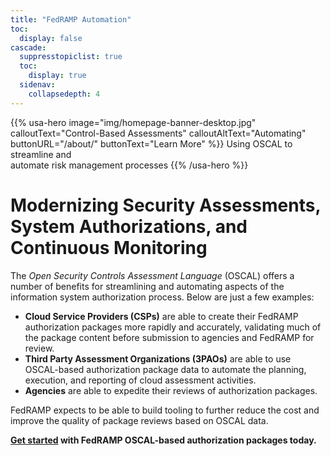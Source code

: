 ```yaml
---
title: "FedRAMP Automation"
toc:
  display: false
cascade:
  suppresstopiclist: true
  toc:
    display: true
  sidenav:
    collapsedepth: 4
---
```

{{% usa-hero image="img/homepage-banner-desktop.jpg" calloutText="Control-Based Assessments" calloutAltText="Automating" buttonURL="/about/" buttonText="Learn More" %}}
Using OSCAL to streamline and<br>
automate risk management processes
{{% /usa-hero %}}

<div class="site-content-container">
<main id="main-content" class="main-content usa-prose">

# Modernizing Security Assessments, System Authorizations, and Continuous Monitoring

The *Open Security Controls Assessment Language* (OSCAL) offers a number of benefits for streamlining and automating aspects of the information system authorization process. Below are just a few examples:

- **Cloud Service Providers (CSPs)** are able to create their FedRAMP authorization packages more rapidly and accurately, validating much of the package content before submission to agencies and FedRAMP for review.
- **Third Party Assessment Organizations (3PAOs)** are able to use OSCAL-based authorization package data to automate the planning, execution, and reporting of cloud assessment activities.
- **Agencies** are able to expedite their reviews of authorization packages.

FedRAMP expects to be able to build tooling to further reduce the cost and improve the quality of package reviews based on OSCAL data.

**[Get started](/start) with FedRAMP OSCAL-based authorization packages today.**

</main>
</div>